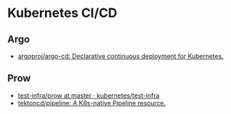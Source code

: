 # Kubernetes CI/CD

## Argo

- [argoproj/argo-cd: Declarative continuous deployment for Kubernetes.](https://github.com/argoproj/argo-cd)

## Prow

- [test-infra/prow at master · kubernetes/test-infra](https://github.com/kubernetes/test-infra/tree/master/prow)
- [tektoncd/pipeline: A K8s-native Pipeline resource.](https://github.com/tektoncd/pipeline)
